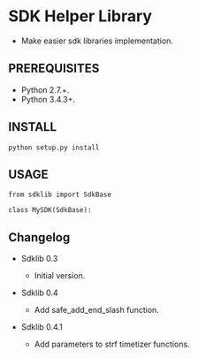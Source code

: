 SDK Helper Library
==================

- Make easier sdk libraries implementation.


## PREREQUISITES

* Python 2.7.+.
* Python 3.4.3+.


## INSTALL

```
python setup.py install
```


## USAGE

```
from sdklib import SdkBase

class MySDK(SdkBase):
```


## Changelog

* Sdklib 0.3
    - Initial version.
    
* Sdklib 0.4
    - Add safe_add_end_slash function.

* Sdklib 0.4.1
    - Add parameters to strf timetizer functions.
    